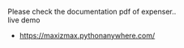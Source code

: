 Please check the documentation pdf of expenser.. <br>
live demo
- https://maxizmax.pythonanywhere.com/
